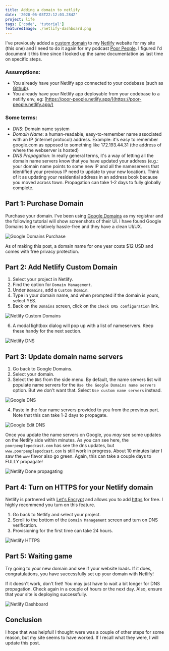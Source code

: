 ```yaml
---
title: Adding a domain to netlify
date: '2020-06-03T22:12:03.284Z'
project: life
tags: ['code', 'tutorial']
featuredImage: ./netlify-dashboard.png
---
```


I've previously added a [custom domain](https://docs.netlify.com/domains-https/custom-domains/#assign-a-domain-to-a-site) to my [Netlify](https://netlify.com) website for my site (this one) and I need to do it again for my podcast [Poor People](https://poorpeoplepodcast.com). I figured I'd document it this time since I looked up the same documentation as last time on specific steps.

### Assumptions:

- You already have your Netlify app connected to your codebase (such as [Github](github.com)).
- You already have your Netlify app deployable from your codebase to a netlify env, eg: [https://poor-people.netlify.app/](https://poor-people.netlify.app/)

### Some terms:

- _DNS_: Domain name system
- _Domain Name_: a human-readable, easy-to-remember name associated with an IP (internet protocol) address. Example: it's easy to remember google.com as opposed to something like 172.193.44.31 (the address of where the webserver is hosted)
- _DNS Propagation_: In really general terms, it's a way of letting all the domain name servers know that you have updated your address (e.g.: your domain name points to some new IP and all the nameservers that identified your previous IP need to update to your new location). Think of it as updating your residential address in an address book because you moved across town. Propagation can take 1-2 days to fully globally complete.

## Part 1: Purchase Domain

Purchase your domain. I've been using [Google Domains](https://domains.google.com/) as my registrar and the following tutorial will show screenshots of their UI. I have found Google Domains to be relatively hassle-free and they have a clean UI/UX.

![Google Domains Purchase](./google-purchase.png)

As of making this post, a domain name for one year costs \$12 USD and comes with free privacy protection.

## Part 2: Add Netlify Custom Domain

1. Select your project in Netlify.
2. Find the option for `Domain Management`.
3. Under `Domains`, add a `Custom Domain`.
4. Type in your domain name, and when prompted if the domain is yours, select YES.
5. Back on the `Domains` screen, click on the `Check DNS configuration` link.

![Netlify Custom Domains](./netlify-custom-domains.png)

6. A modal lightbox dialog will pop up with a list of nameservers. Keep these handy for the next section.

![Netlify DNS](./netlify-dns.png)

## Part 3: Update domain name servers

1. Go back to Google Domains.
2. Select your domain.
3. Select the `DNS` from the side menu. By default, the name servers list will populate name servers for the `Use the Google Domains name servers` option. But we don't want that. Select `Use custom name servers` instead.

![Google DNS](./google-add-custom-dns.png)

4. Paste in the four name servers provided to you from the previous part. Note that this can take 1-2 days to propagate.

![Google Edit DNS](./google-added-dns.png)

Once you update the name servers on Google, you _may_ see some updates on the Netlify side within minutes. As you can see here, the `poorpeoplepodcast.com` has see the dns updates, but `www.poorpeoplepodcast.com` is still work in progress. About 10 minutes later I saw the `www` flavor also go green. Again, this can take a couple days to FULLY propagate!

![Netlify Done propagating](./netlify-done.png)

## Part 4: Turn on HTTPS for your Netlify domain

Netlify is partnered with [Let's Encrypt](https://letsencrypt.org/) and allows you to add [https](https://www.howtogeek.com/181767/htg-explains-what-is-https-and-why-should-i-care/) for free. I highly recommend you turn on this feature.

1. Go back to Netlify and select your project.
1. Scroll to the bottom of the `Domain Management` screen and turn on DNS verification.
1. Provisioning for the first time can take 24 hours.

![Netlify HTTPS](./netlify-https.png)

## Part 5: Waiting game

Try going to your new domain and see if your website loads. If it does, congratulations, you have successfully set up your domain with Netlify!

If it doesn't work, don't fret! You may just have to wait a bit longer for DNS propagation. Check again in a couple of hours or the next day. Also, ensure that your site is deploying successfully.

![Netlify Dashboard](./netlify-dashboard.png)

## Conclusion

I hope that was helpful! I thought were was a couple of other steps for some reason, but my site seems to have worked. If I recall what they were, I will update this post.
